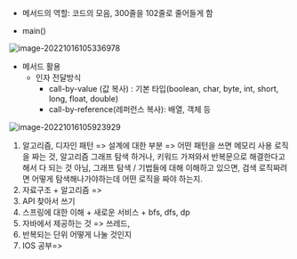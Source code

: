 - 메서드의 역할: 코드의 모음,  300줄을 102줄로 줄어들게 함

- main()

![image-20221016105336978](C:\Users\pc\AppData\Roaming\Typora\typora-user-images\image-20221016105336978.png)

- 메서드 활용
  - 인자 전달방식
    - call-by-value (값 복사) : 기본 타입(boolean, char, byte, int, short, long, float, double)
    - call-by-reference(레퍼런스 복사): 배열, 객체 등

![image-20221016105923929](../../AppData/Roaming/Typora/typora-user-images/image-20221016105923929.png)

1. 알고리즘, 디자인 패턴 => 설계에 대한 부분 => 어떤 패턴을 쓰면 메모리 사용 로직을 짜는 것, 알고리즘 그래프 탐색 하거나, 키워드 가져와서 반복문으로 해결한다고 해서 다 되는 것 아님, 그래프 탐색 / 기법들에 대해 이해하고 있으면, 검색 로직짜려면 어떻게 탐색해나가야하는데 어떤 로직을 짜야 하는지. 
2. 자료구조 + 알고리즘 =>  
3. API 찾아서 쓰기
4. 스프링에 대한 이해 + 새로운 서비스 + bfs, dfs, dp 
5. 자바에서 제공하는 것 => 쓰레드, 
6. 반복되는 단위 어떻게 나눌 것인지
7.  IOS 공부=>